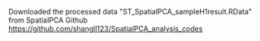 Downloaded the processed data "ST_SpatialPCA_sampleH1result.RData" from SpatialPCA Github https://github.com/shangll123/SpatialPCA_analysis_codes
